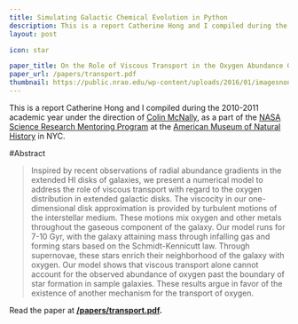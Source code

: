 ```yaml
---
title: Simulating Galactic Chemical Evolution in Python
description: This is a report Catherine Hong and I compiled during the 2010-2011 academic year under the direction of Colin McNally, as a part of the NASA Science Research Mentoring Program at the American Museum of Natural History in NYC.
layout: post

icon: star

paper_title: On the Role of Viscous Transport in the Oxygen Abundance Gradient over Extended Galactic Disks
paper_url: /papers/transport.pdf
thumbnail: https://public.nrao.edu/wp-content/uploads/2016/01/imagesnon-gallery2016c-blue1-27-SmithCloud-HubbleSmithCloudSize_nrao.jpg
---
```


This is a report Catherine Hong and I compiled during the 2010-2011 academic year under the direction of [Colin McNally](http://www.nbi.dk/~cmcnally/), as a part of the [NASA Science Research Mentoring Program](https://informal.jpl.nasa.gov/museum/CP4SMP/nasa-science-research-mentoring-program) at the [American Museum of Natural History](http://www.amnh.org/learn-teach/grades-9-12/science-research-mentoring-program) in NYC.

#Abstract
> Inspired by recent observations of radial abundance gradients in the extended HI disks of galaxies, we present a numerical model to address the role of viscous transport with regard to the oxygen distribution in extended galactic disks. The viscocity in our one-dimensional disk approximation is provided by turbulent motions of the interstellar medium. These motions mix oxygen and other metals throughout the gaseous component of the galaxy. Our model runs for 7-10 Gyr, with the galaxy attaining mass through infalling gas and forming stars based on the Schmidt-Kennicutt law. Through supernovae, these stars enrich their neighborhood of the galaxy with oxygen. Our model shows that viscous transport alone cannot account for the observed abundance of oxygen past the boundary of star formation in sample galaxies. These results argue in favor of the existence of another mechanism for the transport of oxygen.

Read the paper at **[/papers/transport.pdf](/papers/transport.pdf).**
